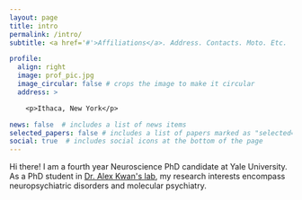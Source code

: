 ```yaml
---
layout: page
title: intro
permalink: /intro/
subtitle: <a href='#'>Affiliations</a>. Address. Contacts. Moto. Etc.

profile:
  align: right
  image: prof_pic.jpg
  image_circular: false # crops the image to make it circular
  address: >

    <p>Ithaca, New York</p>

news: false  # includes a list of news items
selected_papers: false # includes a list of papers marked as "selected={true}"
social: true  # includes social icons at the bottom of the page
---
```


Hi there! I am a fourth year Neuroscience PhD candidate at Yale University. As a PhD student in [Dr. Alex Kwan's lab](http://alexkwanlab.org), my research interests encompass neuropsychiatric disorders and molecular psychiatry.
